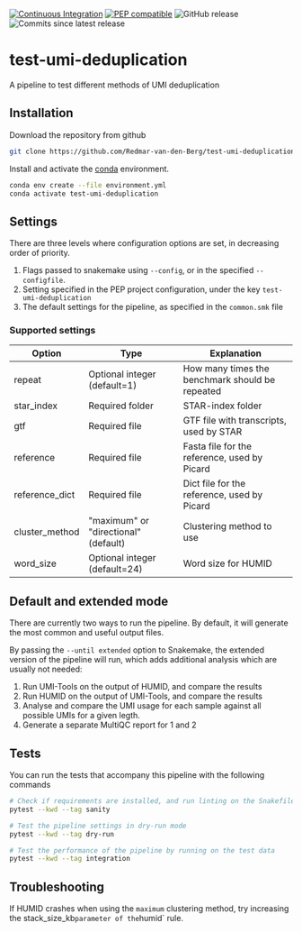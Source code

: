 [![Continuous Integration](https://github.com/Redmar-van-den-Berg/test-umi-deduplication/actions/workflows/ci.yml/badge.svg)](https://github.com/Redmar-van-den-Berg/test-umi-deduplication/actions/workflows/ci.yml)
[![PEP compatible](http://pepkit.github.io/img/PEP-compatible-green.svg)](http://pepkit.github.io)
![GitHub release](https://img.shields.io/github/v/release/redmar-van-den-berg/test-umi-deduplication)
![Commits since latest release](https://img.shields.io/github/commits-since/redmar-van-den-berg/test-umi-deduplication/latest)

# test-umi-deduplication
A pipeline to test different methods of UMI deduplication

## Installation
Download the repository from github
```bash
git clone https://github.com/Redmar-van-den-Berg/test-umi-deduplication.git
```

Install and activate the
[conda](https://docs.conda.io/en/latest/miniconda.html)
environment.
```bash
conda env create --file environment.yml
conda activate test-umi-deduplication
```

## Settings
There are three levels where configuration options are set, in decreasing order
of priority.
1. Flags passed to snakemake using `--config`, or in the specified
   `--configfile`.
2. Setting specified in the PEP project configuration, under the key
   `test-umi-deduplication`
3. The default settings for the pipeline, as specified in the `common.smk` file


### Supported settings
| Option               | Type                        | Explanation                                       |
| ---------------------| --------------------------- | ------------------------------------------------- |
| repeat               | Optional integer (default=1)| How many times the benchmark should be repeated   |
| star_index           | Required folder             | STAR-index folder                                 |
| gtf                  | Required file               | GTF file with transcripts, used by STAR           |
| reference            | Required file               | Fasta file for the reference, used by Picard      |
| reference_dict       | Required file               | Dict file for the reference, used by Picard       |
| cluster_method       | "maximum" or "directional" (default) | Clustering method to use                 |
| word_size            | Optional integer (default=24) | Word size for HUMID                             |

## Default and extended mode
There are currently two ways to run the pipeline. By default, it will generate
the most common and useful output files.

By passing the `--until extended` option to Snakemake, the extended version of
the pipeline will run, which adds additional analysis which are usually not
needed:
1. Run UMI-Tools on the output of HUMID, and compare the results
2. Run HUMID on the output of UMI-Tools, and compare the results
3. Analyse and compare the UMI usage for each sample against all possible UMIs
   for a given legth.
4. Generate a separate MultiQC report for 1 and 2

## Tests
You can run the tests that accompany this pipeline with the following commands

```bash
# Check if requirements are installed, and run linting on the Snakefile
pytest --kwd --tag sanity

# Test the pipeline settings in dry-run mode
pytest --kwd --tag dry-run

# Test the performance of the pipeline by running on the test data
pytest --kwd --tag integration
```

## Troubleshooting
If HUMID crashes when using the `maximum` clustering method, try increasing the
stack_size_kb` parameter of the `humid` rule.
